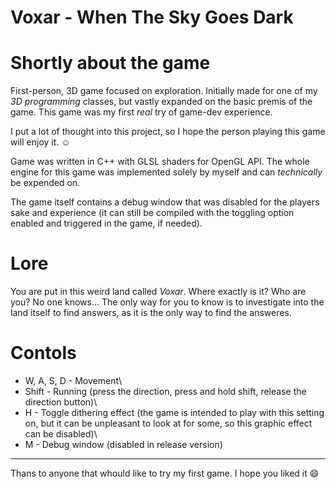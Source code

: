 # Voxar - When The Sky Goes Dark

# Shortly about the game
First-person, 3D game focused on exploration. Initially made for one of my *3D programming* classes, but vastly expanded on the basic premis of the game. This game was my first *real* try of game-dev experience. 

I put a lot of thought into this project, so I hope the person playing this game will enjoy it. :relaxed:

Game was written in C++ with GLSL shaders for OpenGL API. The whole engine for this game was implemented solely by myself and can *technically* be expended on.

The game itself contains a debug window that was disabled for the players sake and experience (it can still be compiled with the toggling option enabled and triggered in the game, if needed).

# Lore
You are put in this weird land called *Voxar*. Where exactly is it? Who are you? No one knows... The only way for you to know is to investigate into the land itself to find answers, as it is the only way to find the answeres.

# Contols
- W, A, S, D - Movement\
- Shift      - Running (press the direction, press and hold shift, release the direction button)\
- H          - Toggle dithering effect (the game is intended to play with this setting on, but it can be unpleasant to look at for some, so this graphic effect can be disabled)\
- M          - Debug window (disabled in release version)

---
Thans to anyone that whould like to try my first game. I hope you liked it :smile:

